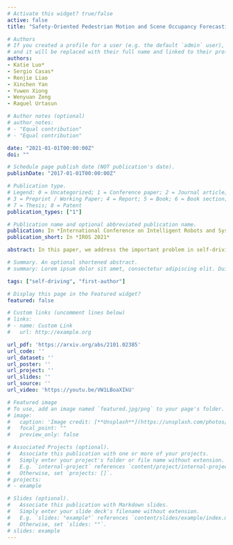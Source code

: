 ```yaml
---
# Activate this widget? true/false
active: false
title: "Safety-Oriented Pedestrian Motion and Scene Occupancy Forecasting"

# Authors
# If you created a profile for a user (e.g. the default `admin` user), write the username (folder name) here 
# and it will be replaced with their full name and linked to their profile.
authors:
- Katie Luo*
- Sergio Casas*
- Renjie Liao
- Xinchen Yan
- Yuwen Xiong
- Wenyuan Zeng
- Raquel Urtasun

# Author notes (optional)
# author_notes:
# - "Equal contribution"
# - "Equal contribution"

date: "2021-01-01T00:00:00Z"
doi: ""

# Schedule page publish date (NOT publication's date).
publishDate: "2017-01-01T00:00:00Z"

# Publication type.
# Legend: 0 = Uncategorized; 1 = Conference paper; 2 = Journal article;
# 3 = Preprint / Working Paper; 4 = Report; 5 = Book; 6 = Book section;
# 7 = Thesis; 8 = Patent
publication_types: ["1"]

# Publication name and optional abbreviated publication name.
publication: In *International Conference on Intelligent Robots and Systems*
publication_short: In *IROS 2021*

abstract: In this paper, we address the important problem in self-driving of forecasting multi-pedestrian motion and their shared scene occupancy map, critical for safe navigation. Our contributions are two-fold. First, we advocate for predicting both the individual motions as well as the scene occupancy map in order to effectively deal with missing detections caused by postprocessing, e.g., confidence thresholding and non-maximum suppression. Second, we propose a Scene-Actor Graph Neural Network (SA-GNN) which preserves the relative spatial information of pedestrians via 2D convolution, and captures the interactions among pedestrians within the same scene, including those that have not been detected, via message passing. On two large-scale real-world datasets, nuScenes and ATG4D, we showcase that our scene-occupancy predictions are more accurate and better calibrated than those from state-of-the-art motion forecasting methods, while also matching their performance in pedestrian motion forecasting metrics.

# Summary. An optional shortened abstract.
# summary: Lorem ipsum dolor sit amet, consectetur adipiscing elit. Duis posuere tellus ac convallis placerat. Proin tincidunt magna sed ex sollicitudin condimentum.

tags: ["self-driving", "first-author"]

# Display this page in the Featured widget?
featured: false

# Custom links (uncomment lines below)
# links:
# - name: Custom Link
#   url: http://example.org

url_pdf: 'https://arxiv.org/abs/2101.02385'
url_code: ''
url_dataset: ''
url_poster: ''
url_project: ''
url_slides: ''
url_source: ''
url_video: 'https://youtu.be/VW1LBoaXIkU'

# Featured image
# To use, add an image named `featured.jpg/png` to your page's folder. 
# image:
#   caption: 'Image credit: [**Unsplash**](https://unsplash.com/photos/pLCdAaMFLTE)'
#   focal_point: ""
#   preview_only: false

# Associated Projects (optional).
#   Associate this publication with one or more of your projects.
#   Simply enter your project's folder or file name without extension.
#   E.g. `internal-project` references `content/project/internal-project/index.md`.
#   Otherwise, set `projects: []`.
# projects:
# - example

# Slides (optional).
#   Associate this publication with Markdown slides.
#   Simply enter your slide deck's filename without extension.
#   E.g. `slides: "example"` references `content/slides/example/index.md`.
#   Otherwise, set `slides: ""`.
# slides: example
---
```

